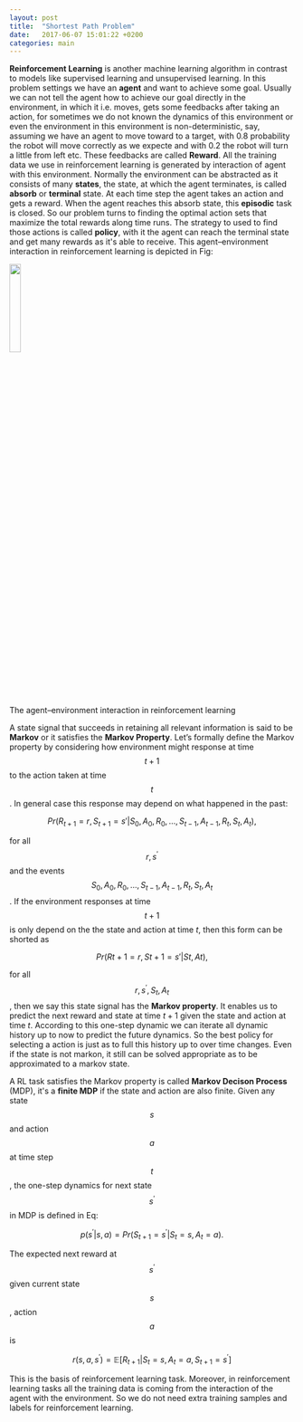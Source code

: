 ```yaml
---
layout: post
title:  "Shortest Path Problem"
date:   2017-06-07 15:01:22 +0200
categories: main
---
```

<strong>Reinforcement Learning</strong> is another machine learning algorithm in contrast to models like supervised learning and unsupervised learning. In this problem settings we have an <strong>agent</strong> and want to achieve some goal. Usually we can not tell the agent how to achieve our goal directly in the environment, in which it i.e. moves, gets some feedbacks after taking an action, for sometimes we do not known the dynamics of this environment or even the environment in this environment is non-deterministic, say, assuming we have an agent to move toward to a target, with 0.8 probability the robot will move correctly as we expecte and with 0.2 the robot will turn a little from left etc.  These feedbacks are called <strong>Reward</strong>. All the training data we use in reinforcement learning is generated by interaction of agent with this environment. Normally the environment can be abstracted as it consists of many <strong>states</strong>, the state, at which the agent terminates, is called <strong>absorb</strong> or <strong>terminal</strong> state. At each time step the agent takes an action and gets a reward. When the agent reaches this absorb state, this <strong>episodic</strong> task is closed. So our problem turns to finding the optimal action sets that maximize the total rewards along time runs. The strategy to used to find those actions is called <strong>policy</strong>, with it the agent can reach the terminal state and get many rewards as it's able to receive. This agent–environment interaction in reinforcement learning is depicted in Fig:

<div class="fig figcenter fighighlight">
  <img src="{{ site.url }}/assets/mdp.png" width="20%">
  <div class="figcaption">The agent–environment interaction in reinforcement learning</div>
</div>


A state signal that succeeds in retaining all relevant information is said to be <strong>Markov</strong> or it satisfies the <strong>Markov Property</strong>. Let’s formally define the Markov property by considering how environment might response at time $$t + 1$$ to the action taken at time $$t$$. In general case this response may depend on what happened in the past:

$$Pr(R_{t+1} = r, S_{t+1} = s'| S_0, A_0, R_0, \dots, S_{t-1}, A_{t-1}, R_t, S_t, A_t),$$

for all $$r, s^\prime$$ and the events $$S_0, A_0, R_0, \dots, S_{t-1}, A_{t-1}, R_t, S_t, A_t$$. If the environment responses at time $$t+1$$ is only depend on the the state and action at time $t$, then this form can be shorted as

$$Pr(Rt+1 =r,St+1 =s′|St,At),$$

for all $$r, s^\prime, S_t, A_t$$, then we say this state signal has the <strong>Markov property</strong>. It enables us to predict the next reward and state at time $t+1$ given the state and action at time $t$. According to this one-step dynamic we can iterate all dynamic history up to now to predict the future dynamics. So the best policy for selecting a action is just as to full this history up to over time changes. Even if the state is not markon, it still can be solved appropriate as to be approximated to a markov state.

A RL task satisfies the Markov property is called <strong>Markov Decison Process</strong> (MDP), it's a <strong>finite MDP</strong> if the state and action are also finite.
Given any state $$s$$ and action $$a$$ at time step $$t$$, the one-step dynamics for next state $$s^\prime$$ in MDP is defined in Eq:

$$p(s^\prime|s, a) = Pr(S_{t+1} =s^\prime|S_t = s, A_t = a).$$

The expected next reward at $$s^\prime$$ given current state $$s$$, action $$a$$ is 

$$r(s, a, s^\prime) = \mathbb{E}[R_{t+1}|S_t = s, A_t = a, S_{t+1} = s^\prime]$$

This is the basis of reinforcement learning task. Moreover, in reinforcement learning tasks all the training data is coming from the interaction of the agent with the environment. So we do not need extra training samples and labels for reinforcement learning.

